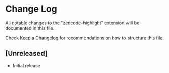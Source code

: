 # Change Log

All notable changes to the "zencode-highlight" extension will be documented in this file.

Check [Keep a Changelog](http://keepachangelog.com/) for recommendations on how to structure this file.

## [Unreleased]

- Initial release